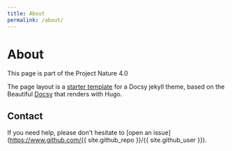 ```yaml
---
title: About
permalink: /about/
---
```


# About

This page is part of the Project Nature 4.0 

The page layout is a [starter template](https://vsoch.github.com/docsy-jekyll/) for a Docsy jekyll theme, based
on the Beautiful [Docsy](https://github.com/google/docsy) that renders with Hugo. 

## Contact

If you need help, please don't hesitate to [open an issue](https://www.github.com/{{ site.github_repo }}/{{ site.github_user }}).

